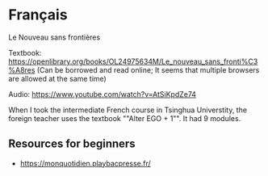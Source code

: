 # Français

Le Nouveau sans frontières

Textbook: https://openlibrary.org/books/OL24975634M/Le_nouveau_sans_fronti%C3%A8res
(Can be borrowed and read online; It seems that multiple browsers are allowed at the same time)

Audio: https://www.youtube.com/watch?v=AtSiKpdZe74

When I took the intermediate French course in Tsinghua Universtity, the foreign teacher uses the textbook ""Alter EGO + 1"". It had
9 modules.

## Resources for beginners
* https://monquotidien.playbacpresse.fr/


